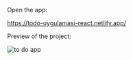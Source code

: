 Open the app:

https://todo-uygulamasi-react.netlify.app/

Preview of the project:

![to do app](https://github.com/nsrztkn/todo-app-react/assets/72336193/29b97a7e-4449-4987-b07a-3e3a902503c6)

